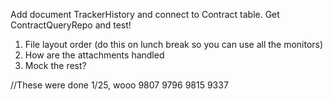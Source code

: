 Add document TrackerHistory and connect to Contract table. Get ContractQueryRepo and test!
1) File layout order (do this on lunch break so you can use all the monitors)
2) How are the attachments handled
3) Mock the rest?

//These were done 1/25, wooo
9807
9796
9815
9337